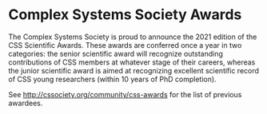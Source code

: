 # Complex Systems Society Awards
The Complex Systems Society is proud to announce the 2021 edition of the CSS Scientific Awards. These awards are conferred once a year in two categories: the senior scientific award will recognize outstanding contributions of CSS members at whatever stage of their careers, whereas the junior scientific award is aimed at recognizing excellent scientific record of CSS young researchers (within 10 years of PhD completion).

See http://cssociety.org/community/css-awards for the list of previous awardees.
